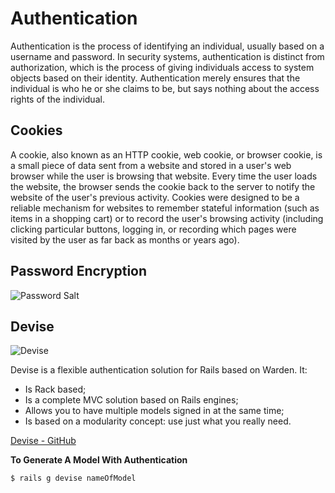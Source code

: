 # Authentication

Authentication is the process of identifying an individual, usually based on a username and password. In security systems, authentication is distinct from authorization, which is the process of giving individuals access to system objects based on their identity. Authentication merely ensures that the individual is who he or she claims to be, but says nothing about the access rights of the individual.

## Cookies
A cookie, also known as an HTTP cookie, web cookie, or browser cookie, is a small piece of data sent from a website and stored in a user's web browser while the user is browsing that website. Every time the user loads the website, the browser sends the cookie back to the server to notify the website of the user's previous activity. Cookies were designed to be a reliable mechanism for websites to remember stateful information (such as items in a shopping cart) or to record the user's browsing activity (including clicking particular buttons, logging in, or recording which pages were visited by the user as far back as months or years ago).

## Password Encryption
![Password Salt](http://garage.invoicebus.com/wp-content/uploads/2011/09/invoicebus_password_creation.png)

## Devise
![Devise](https://raw.github.com/plataformatec/devise/master/devise.png)

Devise is a flexible authentication solution for Rails based on Warden. It:
* Is Rack based;
* Is a complete MVC solution based on Rails engines;
* Allows you to have multiple models signed in at the same time;
* Is based on a modularity concept: use just what you really need.

[Devise - GitHub](https://github.com/plataformatec/devise)

**To Generate A Model With Authentication**

```
$ rails g devise nameOfModel
```


